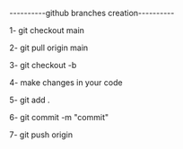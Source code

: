 ----------github branches creation----------

1- git checkout main

2- git pull origin main

3- git checkout -b

4- make changes in your code

5- git add .

6- git commit -m "commit"

7- git push origin